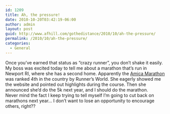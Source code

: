 ```yaml
---
id: 1209
title: Ah, the pressure!
date: 2010-10-20T03:42:19-06:00
author: admin
layout: post
guid: http://www.afhill.com/gothedistance/2010/10/ah-the-pressure/
permalink: /2010/10/ah-the-pressure/
categories:
  - General
---
```

Once you&#8217;ve earned that status as &#8220;crazy runner&#8221;, you don&#8217;t shake it easily. My boss was excited today to tell me about a marathon that&#8217;s run in Newport RI, where she has a second home. Apparently the [Amica Marathon](http://www.amicamarathon.com/) was ranked 4th in the country by Runner&#8217;s World. She eagerly showed me the website and pointed out highlights during the course. Then she announced she&#8217;d do the 5k next year, and I should do the marathon.  
Never mind the fact I keep trying to tell myself I&#8217;m going to cut back on marathons next year&#8230; I don&#8217;t want to lose an opportunity to encourage others, right??